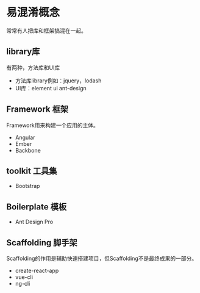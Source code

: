 # 易混淆概念

常常有人把库和框架搞混在一起。

## library库

有两种，方法库和UI库
- 方法库library例如：jquery，lodash
- UI库：element ui ant-design

## Framework 框架

Framework用来构建一个应用的主体。
- Angular
- Ember
- Backbone

## toolkit 工具集

- Bootstrap

## Boilerplate 模板

- Ant Design Pro

## Scaffolding 脚手架

Scaffolding的作用是辅助快速搭建项目，但Scaffolding不是最终成果的一部分。
- create-react-app
- vue-cli
- ng-cli